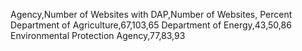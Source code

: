 Agency,Number of Websites with DAP,Number of Websites, Percent
Department of Agriculture,67,103,65
Department of Energy,43,50,86
Environmental Protection Agency,77,83,93
